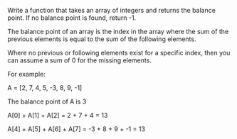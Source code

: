 Write a function that takes an array of integers and returns the balance point. If no balance point is found, return -1.

The balance point of an array is the index in the array where the sum of the previous elements is equal to the sum of the following elements.

Where no previous or following elements exist for a specific index, then you can assume a sum of 0 for the missing elements.

For example:

A = [2, 7, 4, 5, -3, 8, 9, -1]

The balance point of A is 3

A[0] + A[1] + A[2] = 2 + 7 + 4 = 13

A[4] + A[5] + A[6] + A[7] = -3 + 8 + 9 + -1 = 13
